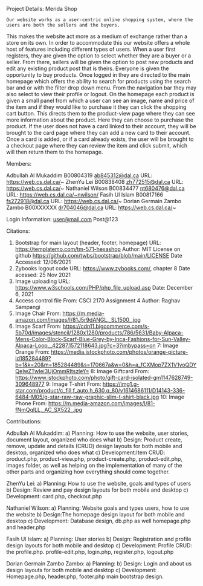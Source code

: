 Project Details: Merida Shop

	Our website works as a user-centric online shopping system, where the users are both the sellers and the buyers. 
This makes the website act more as a medium of exchange rather than a store on its own. In order to accommodate this our
website offers a whole host of features including different types of users. When a user first registers, they are given 
the option to select whether they are a buyer or a seller. From there, sellers will be given the option to post new 
products and edit any existing product post that is theirs. Everyone is given the opportunity to buy products. Once 
logged in they are directed to the main homepage which offers the ability to search for products using the search 
bar and or with the filter drop down menu. From the navigation bar they may also select to view their profile or logout. 
On the homepage each product is given a small panel from which a user can see an image, name and price of the item and 
if they would like to purchase it they can click the shopping cart button. This directs them to the product-view page 
where they can see more information about the product. Here they can choose to purchase the product. If the user 
does not have a card linked to their account, they will be brought to the card page where they can add a new card to their account.
Once a card is added, or if a card already exists, the user will be brought to a checkout page where they can review the item
and click submit, which will then return them to the homepage. 


Members:

Adbullah Al Mukaddim       B00804319 ab845312@dal.ca	URL: https://web.cs.dal.ca/~
ZhenYu Lei 	               B00838408 zh772515@dal.ca	URL: https://web.cs.dal.ca/~
Nathaniel Wilson           B00834477 nt680476@dal.ca	URL: https://web.cs.dal.ca/~nwilson/
Fasih Ul Islam             B00817166 fs272918@dal.ca	URL: https://web.cs.dal.ca/~
Dorian Germain Zambo Zambo B00XXXXXX dr704046@dal.ca	URL: https://web.cs.dal.ca/~

Login Information:
	user@mail.com
	Post@123

Citations:
1. Bootstrap for main layout (header, footer, homepage)
   URL: https://templatemo.com/tm-571-hexashop
   Author: MIT License on github https://github.com/twbs/bootstrap/blob/main/LICENSE
   Date Accessed: 12/06/2021
2. Zybooks logout code
   URL: https://www.zybooks.com/, chapter 8
   Date acessed: 25 Nov 2021
3. Image uploading
   URL: https://www.w3schools.com/PHP/php_file_upload.asp
   Date: December 6, 2021
4. Access control file
   From: CSCI 2170 Assignment 4
   Author: Raghav Sampangi
5. Image Chair
   From: https://m.media-amazon.com/images/I/81J5r9dANGL._SL1500_.jpg
6. Image Scarf
   From: https://cdn11.bigcommerce.com/s-5b70d/images/stencil/1280x1280/products/786/5631/Baby-Alpaca-Mens-Color-Block-Scarf-Blue-Grey-by-Inca-Fashions-for-Sun-Valley-Alpaca-Loop__42287.1572118643.jpg?c=3?imbypass=on
7: Image Orange
   From: https://media.istockphoto.com/photos/orange-picture-id185284489?b=1&k=20&m=185284489&s=170667a&w=0&h=a_fCXMop7ZX1V1yoQDYQeIwZTwIei3UjOmmRItszleY=
8: Image Giftcard
   From: https://www.istockphoto.com/photo/gift-card-isolated-gm1147628749-309648977
9: Image T-shirt
   From: https://img1.g-star.com/product/c_fill,f_auto,h_630,q_80/v1614686111/D14143-336-6484-M05/g-star-raw-raw-graphic-slim-t-shirt-black.jpg
10: Image Phone
    From: https://m.media-amazon.com/images/I/81-fNmQqlLL._AC_SX522_.jpg



Contributions:

Adbullah Al Mukaddim:
	a) Planning: How to use the website, user stories, document layout, organized who does what
	b) Design: Product create, remove, update and details (CRUD) design layouts for both mobile and desktop, organized who does what
	c) Development:Item CRUD: product.php, product-view.php, product-create.php, product-edit.php, images folder, as well as helping on the 
	implementation of many of the other parts and organizing how everything should come together. 

ZhenYu Lei:
	a) Planning: How to use the website, goals and types of users
	b) Design: Review and pay design layouts for both mobile and desktop
	c) Development: card.php, checkout.php


Nathaniel Wilson:
	a) Planning: Website goals and types users, how to use the website
	b) Design:The homepage design layout for both mobile and desktop
	c) Development: Database design, db.php as well homepage.php and header.php

Fasih Ul Islam:
	a) Planning: User stories 
	b) Design: Registration and profile design layouts for both mobile and desktop
	c) Development: Profile CRUD: the profile.php. profile-edit.php, login.php, register.php, logout.php

Dorian Germain Zambo Zambo:
	a) Planning:
	b) Design: Login and about us design layouts for both mobile and desktop
	c) Development: Homepage.php, header.php, footer.php main bootstrap design.
